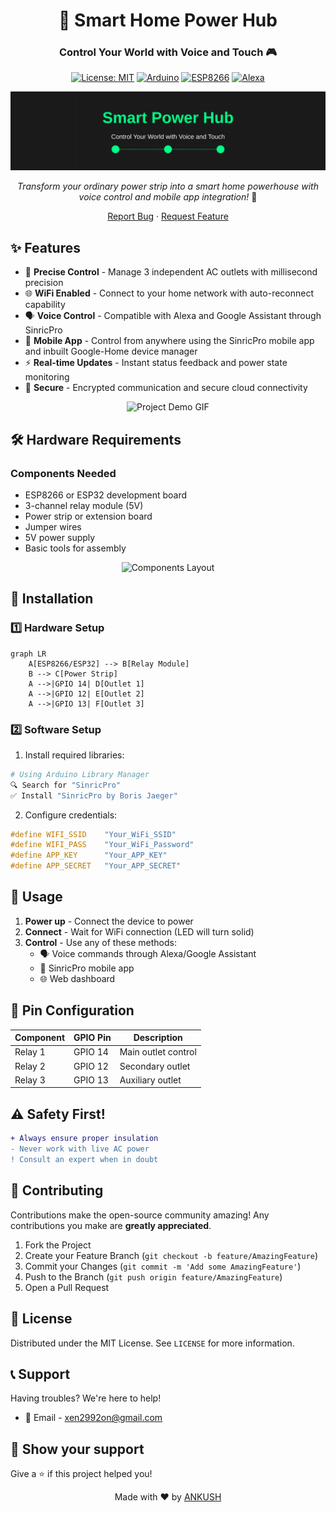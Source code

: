 <div align="center">
  
# 🌟 Smart Home Power Hub
### Control Your World with Voice and Touch 🎮


[![License: MIT](https://img.shields.io/badge/License-MIT-yellow.svg)](https://opensource.org/licenses/MIT)
[![Arduino](https://img.shields.io/badge/Arduino-00979D?style=flat&logo=Arduino&logoColor=white)](https://www.arduino.cc/)
[![ESP8266](https://img.shields.io/badge/ESP8266-E7352C?style=flat&logo=espressif&logoColor=white)](https://www.espressif.com/)
[![Alexa](https://img.shields.io/badge/Alexa-00CAFF?style=flat&logo=amazon-alexa&logoColor=white)](https://alexa.amazon.com/)

<p align="center">
  <img src="./assets/banner.svg" alt="Smart Power Hub Banner" width="1200px" style="max-width: 100%;">
</p>

*Transform your ordinary power strip into a smart home powerhouse with voice control and mobile app integration!* 🚀

  [Report Bug](https://github.com/ankush2992/smart-power-hub/issues) · [Request Feature](https://github.com/ankush2992/smart-power-hub/issues)

</div>

## ✨ Features

- 🎯 **Precise Control** - Manage 3 independent AC outlets with millisecond precision
- 🌐 **WiFi Enabled** - Connect to your home network with auto-reconnect capability
- 🗣️ **Voice Control** - Compatible with Alexa and Google Assistant through SinricPro
- 📱 **Mobile App** - Control from anywhere using the SinricPro mobile app and inbuilt Google-Home device manager
- ⚡ **Real-time Updates** - Instant status feedback and power state monitoring
- 🔐 **Secure** - Encrypted communication and secure cloud connectivity

<div align="center">
<img src="/api/placeholder/600/300" alt="Project Demo GIF" />
</div>

## 🛠️ Hardware Requirements

### Components Needed
- ESP8266 or ESP32 development board
- 3-channel relay module (5V)
- Power strip or extension board
- Jumper wires
- 5V power supply
- Basic tools for assembly

<div align="center">
<img src="/api/placeholder/600/300" alt="Components Layout" />
</div>

## 🔧 Installation

### 1️⃣ Hardware Setup
```mermaid
graph LR
    A[ESP8266/ESP32] --> B[Relay Module]
    B --> C[Power Strip]
    A -->|GPIO 14| D[Outlet 1]
    A -->|GPIO 12| E[Outlet 2]
    A -->|GPIO 13| F[Outlet 3]
```

### 2️⃣ Software Setup

1. Install required libraries:
```bash
# Using Arduino Library Manager
🔍 Search for "SinricPro"
✅ Install "SinricPro by Boris Jaeger"
```

2. Configure credentials:
```cpp
#define WIFI_SSID    "Your_WiFi_SSID"
#define WIFI_PASS    "Your_WiFi_Password"
#define APP_KEY      "Your_APP_KEY"
#define APP_SECRET   "Your_APP_SECRET"
```

## 📱 Usage

1. **Power up** - Connect the device to power
2. **Connect** - Wait for WiFi connection (LED will turn solid)
3. **Control** - Use any of these methods:
   - 🗣️ Voice commands through Alexa/Google Assistant
   - 📱 SinricPro mobile app
   - 🌐 Web dashboard

## 🔌 Pin Configuration

| Component | GPIO Pin | Description |
|-----------|----------|-------------|
| Relay 1   | GPIO 14  | Main outlet control |
| Relay 2   | GPIO 12  | Secondary outlet |
| Relay 3   | GPIO 13  | Auxiliary outlet |

## ⚠️ Safety First!

```diff
+ Always ensure proper insulation
- Never work with live AC power
! Consult an expert when in doubt
```

## 🤝 Contributing

Contributions make the open-source community amazing! Any contributions you make are **greatly appreciated**.

1. Fork the Project
2. Create your Feature Branch (`git checkout -b feature/AmazingFeature`)
3. Commit your Changes (`git commit -m 'Add some AmazingFeature'`)
4. Push to the Branch (`git push origin feature/AmazingFeature`)
5. Open a Pull Request

## 📜 License

Distributed under the MIT License. See `LICENSE` for more information.

## 📞 Support

Having troubles? We're here to help!

- 📧 Email - xen2992on@gmail.com

## 🌟 Show your support

Give a ⭐️ if this project helped you!

<div align="center">

Made with ❤️ by [ANKUSH](https://github.com/ankush2992)

</div>
